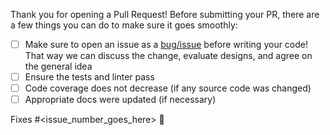 Thank you for opening a Pull Request! Before submitting your PR, there are a few things you can do to make sure it goes smoothly:
- [ ] Make sure to open an issue as a [bug/issue](https://github.com/googleapis/python-language/issues/new/choose) before writing your code!  That way we can discuss the change, evaluate designs, and agree on the general idea
- [ ] Ensure the tests and linter pass
- [ ] Code coverage does not decrease (if any source code was changed)
- [ ] Appropriate docs were updated (if necessary)

Fixes #<issue_number_goes_here> 🦕
